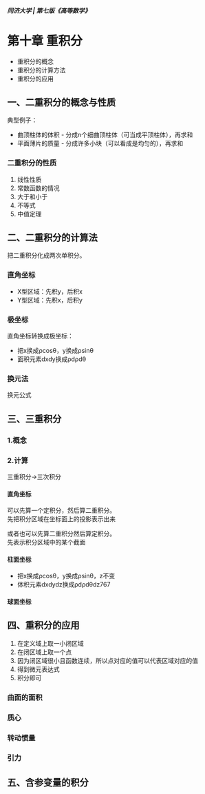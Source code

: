##### 同济大学 | 第七版《高等数学》

# 第十章 重积分

- 重积分的概念
- 重积分的计算方法
- 重积分的应用

## 一、二重积分的概念与性质

典型例子：

- 曲顶柱体的体积 - 分成n个细曲顶柱体（可当成平顶柱体），再求和
- 平面薄片的质量 - 分成许多小块（可以看成是均匀的），再求和

### 二重积分的性质

1. 线性性质
2. 常数函数的情况
3. 大于和小于
4. 不等式
5. 中值定理

## 二、二重积分的计算法

把二重积分化成两次单积分。

### 直角坐标

- X型区域：先积y，后积x
- Y型区域：先积x，后积y

### 极坐标

直角坐标转换成极坐标：  

- 把x换成ρcosθ，y换成ρsinθ
- 面积元素dxdy换成ρdρdθ

### 换元法

换元公式

## 三、三重积分

### 1.概念

### 2.计算

三重积分→三次积分

#### 直角坐标

可以先算一个定积分，然后算二重积分。  
先把积分区域在坐标面上的投影表示出来

或者也可以先算二重积分然后算定积分。  
先表示积分区域中的某个截面

#### 柱面坐标

- 把x换成ρcosθ，y换成ρsinθ，z不变
- 体积元素dxdydz换成ρdρdθdz767

#### 球面坐标

## 四、重积分的应用

1. 在定义域上取一小闭区域
2. 在闭区域上取一个点
3. 因为闭区域很小且函数连续，所以点对应的值可以代表区域对应的值
4. 得到微元表达式
5. 积分即可

### 曲面的面积

### 质心

### 转动惯量

### 引力

## 五、含参变量的积分
